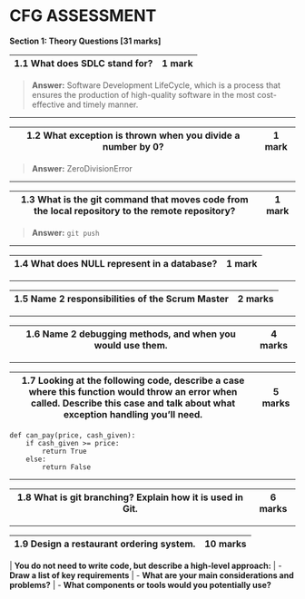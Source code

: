 # CFG ASSESSMENT

**Section 1: Theory Questions \[31 marks\]**

| 1.1 What does SDLC stand for? | 1 mark |
| ----------------------------- | ------ |
> **Answer:**
Software Development LifeCycle, which is a process that ensures the production of high-quality software in the most cost-effective and timely manner.
---

| 1.2 What exception is thrown when you divide a number by 0? | 1 mark |
| ----------------------------------------------------------- | ------ |
> **Answer:**
ZeroDivisionError
---

| 1.3 What is the git command that moves code from the local repository to the remote repository? | 1 mark |
| ----------------------------------------------------------------------------------------------- | ------ |
> **Answer:**
`git push`
---

| 1.4 What does NULL represent in a database? | 1 mark |
| ------------------------------------------- | ------ |

---

| 1.5 Name 2 responsibilities of the Scrum Master | 2 marks |
| ----------------------------------------------- | ------- |

---

| 1.6 Name 2 debugging methods, and when you would use them. | 4 marks |
| ---------------------------------------------------------- | ------- |

---

| 1.7 Looking at the following code, describe a case where this function would throw an error when called. Describe this case and talk about what exception handling you’ll need. | 5 marks |
| ------------------------------------------------------------------------------------------------------------------------------------------------------------------------------- | ------- |

```buildoutcfg
def can_pay(price, cash_given):
    if cash_given >= price:
        return True
    else:
        return False
```

---

| 1.8 What is git branching? Explain how it is used in Git. | 6 marks |
| --------------------------------------------------------- | ------- |

---

| 1.9 Design a restaurant ordering system. | 10 marks |
| ---------------------------------------- | -------- |

| **You do not need to write code, but describe a high-level approach:**
| - **Draw a list of key requirements**
| - **What are your main considerations and problems?**
| - **What components or tools would you potentially use?**

